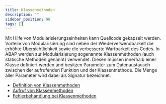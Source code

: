 ```yaml
---
title: Klassenmethoden
description: ""
sidebar_position: 90
tags: []
---
```


Mit Hilfe von Modularisierungseinheiten kann Quellcode gekapselt werden. Vorteile von Modularisierung sind neben der Wiederverwendbarkeit die erhöhte Übersichtlichkeit sowie die verbesserte Wartbarkeit des Codes. In ABAP werden zur Modularisierung sogenannte Klassenmethoden (auch statische Methoden genannt) verwendet. Diesen müssen innerhalb einer Klasse definiert werden und besitzen Parameter zum Datenaustausch zwischen der aufrufenden Funktion und der Klassenmethode. Die Menge aller Parameter wird dabei als Signatur bezeichnet.

- [Definition von Klassenmethoden](../abap-objects/classes-attributes-and-methods#definition-von-methoden-und-konstruktoren)
- [Aufruf von Klassenmethoden](../abap-objects/objects-and-references#zugriff-auf-attribute-und-methoden)
- [Fehlerbehandlung bei Klassenmethoden](../abap-objects/exceptions.md)
